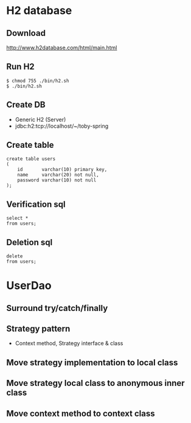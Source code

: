 # H2 database

## Download

http://www.h2database.com/html/main.html

## Run H2

```shell
$ chmod 755 ./bin/h2.sh
$ ./bin/h2.sh
```

## Create DB

- Generic H2 (Server)
- jdbc:h2:tcp://localhost/~/toby-spring

## Create table

```h2
create table users
(
    id       varchar(10) primary key,
    name     varchar(20) not null,
    password varchar(10) not null
);
```

## Verification sql

```h2
select *
from users;
```

## Deletion sql

```h2
delete
from users;
```

# UserDao

## Surround try/catch/finally

## Strategy pattern

- Context method, Strategy interface & class

## Move strategy implementation to local class

## Move strategy local class to anonymous inner class

## Move context method to context class